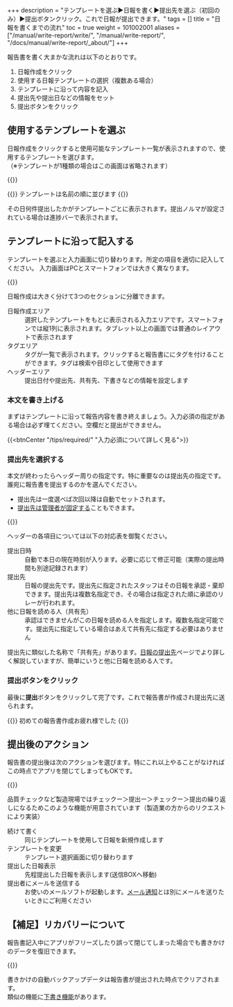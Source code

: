 +++
description = "テンプレートを選ぶ▶日報を書く▶提出先を選ぶ（初回のみ）▶提出ボタンクリック。これで日報が提出できます。"
tags = []
title = "日報を書くまでの流れ"
toc = true
weight = 101002001
aliases = ["/manual/write-report/write/", "/manual/write-report/", "/docs/manual/write-report/_about/"]
+++

報告書を書く大まかな流れは以下のとおりです。

1. 日報作成をクリック
1. 使用する日報テンプレートの選択（複数ある場合）
1. テンプレートに沿って内容を記入
1. 提出先や提出日などの情報をセット
1. 提出ボタンをクリック


## 使用するテンプレートを選ぶ

日報作成をクリックすると使用可能なテンプレート一覧が表示されますので、使用するテンプレートを選びます。  
（※テンプレートが1種類の場合はこの画面は省略されます）

{{<appscreen filename="report-template-select" title="「日報作成」をクリックするとテンプレートの選択画面が表示されます。">}}

{{<alice pos="right" icon="here">}}
テンプレートは名前の順に並びます
{{</alice>}}

その日何件提出したかがテンプレートごとに表示されます。提出ノルマが設定されている場合は進捗バーで表示されます。

## テンプレートに沿って記入する

テンプレートを選ぶと入力画面に切り替わります。所定の項目を適切に記入してください。
入力画面はPCとスマートフォンでは大きく異なります。

{{<appscreen filename="write-report" title="選んだテンプレートをもとに日報画面が表示。左はiPad・右はiPhoneで開いた例。見た目が違いますが項目は同じであることが確認できます。必要事項を記入して日報を書き上げます">}}

日報作成は大きく分けて3つのセクションに分離できます。

<dl class="basic">
<dt>日報作成エリア</dt>
<dd>選択したテンプレートをもとに表示される入力エリアです。スマートフォンでは縦1列に表示されます。タブレット以上の画面では普通のレイアウトで表示されます</dd>
<dt>タグエリア</dt>
<dd>タグが一覧で表示されます。クリックすると報告書ににタグを付けることができます。タグは検索や目印として使用できます</dd>
<dt>ヘッダーエリア</dt>
<dd>提出日付や提出先、共有先、下書きなどの情報を設定します</dd>
</dl>

### 本文を書き上げる

まずはテンプレートに沿って報告内容を書き終えましょう。入力必須の指定がある場合は必ず埋てください。空欄だと提出ができません。

{{<btnCenter "/tips/required/" "入力必須について詳しく見る">}}

### 提出先を選択する

本文が終わったらヘッダー周りの指定です。特に重要なのは提出先の指定です。誰宛に報告書を提出するのかを選んでください。  

- 提出先は一度選べば次回以降は自動でセットされます。
- [提出先は管理者が固定する](/docs/manual/initial-setting/advanced-setting/dist/)こともできます。

{{<appscreen filename="report-header" title="日報の提出日・提出先といったヘッダ情報を入力する">}}

ヘッダーの各項目については以下の対応表を御覧ください。
<dl class="basic">
<dt>提出日時</dt>
<dd>自動で本日の現在時刻が入ります。必要に応じて修正可能（実際の提出時間も別途記録されます）</dd>
<dt>提出先</dt>
<dd>日報の提出先です。提出先に指定されたスタッフはその日報を承認・棄却できます。提出先は複数名指定でき、その場合は指定された順に承認のリレーが行われます。</dd>
<dt>他に日報を読める人（共有先）</dt>
<dd>承認はできませんがこの日報を読める人を指定します。複数名指定可能です。提出先に指定している場合はあえて共有先に指定する必要はありません</dd>
</dl>

提出先に類似した名称で「共有先」があります。[日報の提出先](/docs/manual/write-report/dist/)ページでより詳しく解説していますが、簡単にいうと他に日報を読める人です。

### 提出ボタンをクリック

最後に**提出**ボタンをクリックして完了です。これで報告書が作成され提出先に送られます。

{{<alice pos="right" icon="ok">}}
初めての報告書作成お疲れ様でした
{{</alice>}}

## 提出後のアクション

報告書の提出後は次のアクションを選びます。特にこれ以上やることがなければこの時点でアプリを閉じてしまってもOKです。

{{<appscreen filename="writed-report" title="日報提出後に次の操作を選ぶ画面が表示されます">}}

品質チェックなど製造現場ではチェックー＞提出ー＞チェックー＞提出の繰り返しになるためこのような機能が用意されています（製造業の方からのリクエストにより実装）

<dl class="basic">
<dt>続けて書く</dt>
<dd>同じテンプレートを使用して日報を新規作成します</dd>
<dt>テンプレートを変更</dt>
<dd>テンプレート選択画面に切り替わります</dd>
<dt>提出した日報表示</dt>
<dd>先程提出した日報を表示します(送信BOXへ移動)</dd>
<dt>提出者にメールを送信する</dt>
<dd>お使いのメールソフトが起動します。<a href="/docs/manual/notice/email/">メール通知</a>とは別にメールを送りたいときにご利用ください</dd>
</dl>


## 【補足】リカバリーについて

報告書記入中にアプリがフリーズしたり誤って閉じてしまった場合でも書きかけのデータを復旧できます。

{{<appscreen filename="recovery-report" title="記入途中のデータが検知されると復元確認のメッセージが表示されます。">}}

書きかけの自動バックアップデータは報告書が提出された時点でクリアされます。  
類似の機能に[下書き機能](/docs/manual/write-report/draft/)があります。
